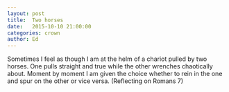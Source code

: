 ```yaml
---
layout: post
title:  Two horses
date:   2015-10-10 21:00:00
categories: crown
author: Ed
---
```


Sometimes I feel as though I am at the helm of a chariot pulled by two horses. One pulls straight and true while the other wrenches chaotically about. Moment by moment I am given the choice whether to rein in the one and spur on the other or vice versa. (Reflecting on Romans 7)
